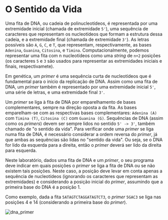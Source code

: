 # O Sentido da Vida
Uma fita de DNA, ou cadeia de polinucleotídeos, é representada por uma extremidade inicial (chamada de extremidade ``5'``), uma sequência de caracteres que representam os nucleotídeos que formam a estrutura dessa cadeia, e a extremidade final (chamada de extremidade ``3'``). As letras possíveis são ``A``, ``G``, ``C``, e ``T``, que representam, respectivamente, as bases ``Adenina``, ``Guanina``, ``Citosina``, e ``Timina``. Computacionalmente, podemos representar uma fita com n nucleotídeos como uma *string* de ``n+2`` posições (os caracteres ``5`` e ``3`` são usados para representar as extremidades iniciais e finais, respectivamete).

Em genética, um *primer* é uma sequência curta de nucleotídeos que é fundamental para o início da replicação de DNA. Assim como uma fita de DNA, um *primer* também é representado por uma extremidade inicial ``5'``, uma série de letras, e uma extremidade final ``3'``.

Um *primer* se liga à fita de DNA por emparelhamento de bases complementares, sempre na direção oposta a da fita. As bases emparelham-se com as respectivas bases complementares: ``Adenina (A)`` com ``Timina (T)``, ``Citosina (C)`` com ``Guanina (G)``. Sequências de DNA (assim como os *primers*) devem ser sempre lidos no sentido ``5' -> 3'``, também chamado de "o sentido da vida". Para verificar onde uma *primer* se liga numa fita de DNA, é necessário considerar a ordem reversa do *primer*, já que ambas as sequências são lidas no "sentido da vida". Ou seja, se o DNA for lido da esquerda para a direita, então o *primer* deverá ser lido da direita para esquerda.

Neste laboratório, dados uma fita de DNA e um *primer*, o seu programa deve indicar em quais posições o *primer* se liga a fita de DNA ou se não existem tais posições. Neste caso, a posição deve levar em conta apenas a sequência de nucleotídeos (ignorando os caracteres que representam as extremidades) e considerando a posição inicial do *primer*, assumindo que a primeira base do DNA é a posição 1.

Como exemplo, dada a fita ``5ATAGTCTAGGATAGTCT3``, o *primer* ``5GAC3`` se liga nas posições 4 e 14 (considerando a primeira base do *primer*).

![dna_primer](https://user-images.githubusercontent.com/53866405/143316375-8ff30d53-d00d-48c5-9aed-1fb450e52c5c.png)

